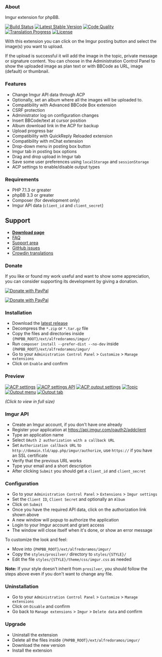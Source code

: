 ### About

Imgur extension for phpBB.

[![Build Status](https://img.shields.io/travis/com/AlfredoRamos/phpbb-ext-imgur.svg?style=flat-square)](https://travis-ci.com/AlfredoRamos/phpbb-ext-imgur)
[![Latest Stable Version](https://img.shields.io/github/tag/AlfredoRamos/phpbb-ext-imgur.svg?label=stable&style=flat-square)](https://github.com/AlfredoRamos/phpbb-ext-imgur/releases)
[![Code Quality](https://img.shields.io/codacy/grade/e45e4f83b6724dfe97c43b596ec61d3b.svg?style=flat-square)](https://app.codacy.com/manual/AlfredoRamos/phpbb-ext-imgur/dashboard)
[![Translation Progress](https://badges.crowdin.net/phpbb-ext-imgur/localized.svg)](https://crowdin.com/project/phpbb-ext-imgur)
[![License](https://img.shields.io/github/license/AlfredoRamos/phpbb-ext-imgur.svg?style=flat-square)](https://raw.githubusercontent.com/AlfredoRamos/phpbb-ext-imgur/master/license.txt)

With this extension you can click on the Imgur posting button and select the image(s) you want to upload.

If the upload is successful it will add the image in the topic, private message or signature content. You can choose in the Administration Control Panel to show the uploaded image as plan text or with BBCode as URL, image (default) or thumbnail.

### Features

- Change Imgur API data through ACP
- Optionally, set an album where all the images will be uploaded to.
- Compatibility with Advanced BBCode Box extension
- CSRF protection
- Administrator log on configuration changes
- Insert BBCode/text at cursor position
- Album download link in the ACP for backup
- Upload progress bar
- Compatibility with QuickReply Reloaded extension
- Compatibility with mChat extension
- Drop-down menu in posting box button
- Imgur tab in posting box options
- Drag and drop upload in Imgur tab
- Save some user preferences using `localStorage` and `sessionStorage`
- ACP settings to enable/disable output types

### Requirements

- PHP 7.1.3 or greater
- phpBB 3.3 or greater
- Composer (for development only)
- Imgur API data (`client_id` and `client_secret`)

## Support

- [**Download page**](https://www.phpbb.com/customise/db/extension/imgur/)
- [FAQ](https://www.phpbb.com/customise/db/extension/imgur/faq)
- [Support area](https://www.phpbb.com/customise/db/extension/imgur/support)
- [GitHub issues](https://github.com/AlfredoRamos/phpbb-ext-imgur/issues)
- [Crowdin translations](https://crowdin.com/project/phpbb-ext-imgur)

### Donate

If you like or found my work useful and want to show some appreciation, you can consider supporting its development by giving a donation.

[![Donate with PayPal](https://alfredoramos.github.io/assets/images/donate.png)](https://alfredoramos.github.io/donate/)

[![Donate with PayPal](https://www.paypalobjects.com/webstatic/i/logo/rebrand/ppcom.svg)](https://alfredoramos.github.io/donate/)

### Installation

- Download the [latest release](https://github.com/AlfredoRamos/phpbb-ext-imgur/releases)
- Decompress the `*.zip` or `*.tar.gz` file
- Copy the files and directories inside `{PHPBB_ROOT}/ext/alfredoramos/imgur/`
- Run `composer install --prefer-dist --no-dev` inside `{PHPBB_ROOT}/ext/alfredoramos/imgur/`
- Go to your `Administration Control Panel` > `Customize` > `Manage extensions`
- Click on `Enable` and confirm

### Preview

[![ACP settings](https://i.imgur.com/FDKbWoqb.png)](https://i.imgur.com/FDKbWoq.png)
[![ACP settings API](https://i.imgur.com/xxCEse7b.png)](https://i.imgur.com/xxCEse7.png)
[![ACP output settings](https://i.imgur.com/CKcYnY2b.png)](https://i.imgur.com/CKcYnY2.png)
[![Topic](https://i.imgur.com/8C7sMR2b.png)](https://i.imgur.com/8C7sMR2.png)
[![Output menu](https://i.imgur.com/YZNmOxeb.png)](https://i.imgur.com/YZNmOxe.png)
[![Output tab](https://i.imgur.com/a7UUoEYb.png)](https://i.imgur.com/a7UUoEY.png)

*(Click to view in full size)*

### Imgur API
- Create an Imgur account, if you don't have one already
- Register your application at https://api.imgur.com/oauth2/addclient
- Type an application name
- Select `OAuth 2 authorization with a callback URL`
- Set `Authorization callback URL` to `http://domain.tld/app.php/imgur/authorize`, use `https://` if you have an SSL certificate
- Verify that the previous URL works
- Type your email and a short description
- After clicking `Submit` you should get a `client_id` and `client_secret`

### Configuration

- Go to your `Administration Control Panel` > `Extensions` > `Imgur settings`
- Set the `Client ID`, `Client Secret` and optionally an `Album`
- Click on `Submit`
- Once you have the required API data, click on the authorization link shown above
- A new window will popup to authorize the application
- Login to your Imgur account and grant access
- The window will close itself when it's done, or show an error message

To customize the look and feel:

- Move into `{PHPBB_ROOT}/ext/alfredoramos/imgur/`
- Copy the `styles/prosilver/` directory to `styles/{STYLE}/`
- Edit the file `styles/{STYLE}/theme/css/imgur.css` as needed

**Note:** If your style doesn't inherit from `prosilver`, you should follow the steps above even if you don't want to change any file.

### Uninstallation

- Go to your `Administration Control Panel` > `Customize` > `Manage extensions`
- Click on `Disable` and confirm
- Go back to `Manage extensions` > `Imgur` > `Delete data` and confirm

### Upgrade

- Uninstall the extension
- Delete all the files inside `{PHPBB_ROOT}/ext/alfredoramos/imgur/`
- Download the new version
- Install the extension
